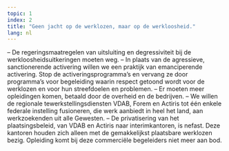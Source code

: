 ```yaml
---
topic: 1
index: 2
title: "Geen jacht op de werklozen, maar op de werkloosheid."
lang: nl
---
```

– De regeringsmaatregelen van uitsluiting en degressiviteit bij de
werkloosheidsuitkeringen moeten weg.
– In plaats van de agressieve, sanctionerende activering willen we een
praktijk van emanciperende activering. Stop de activeringsprogramma’s en
vervang ze door programma’s voor begeleiding waarin respect getoond wordt voor
de werklozen en voor hun streefdoelen en problemen.
– Er moeten meer opleidingen komen, betaald door de overheid en de bedrijven.
– We willen de regionale tewerkstellingsdiensten VDAB, Forem en Actiris tot
één enkele federale instelling fusioneren, die werk aanbiedt in heel het land,
aan werkzoekenden uit alle Gewesten.
– De privatisering van het plaatsingsbeleid, van VDAB en Actiris naar
interimkantoren, is nefast. Deze kantoren houden zich alleen met de
gemakkelijkst plaatsbare werklozen bezig. Opleiding komt bij deze commerciële
begeleiders niet meer aan bod.
